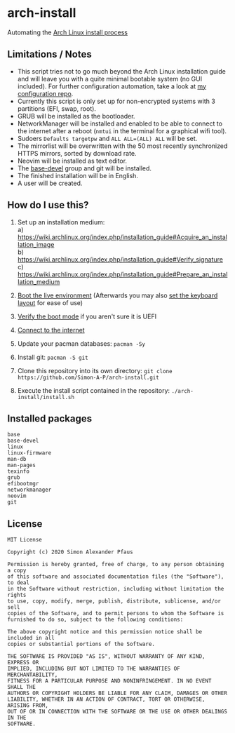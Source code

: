 # arch-install
Automating the [Arch Linux install process](https://wiki.archlinux.org/index.php/installation_guide)  

## Limitations / Notes
- This script tries not to go much beyond the Arch Linux installation guide and will leave you with a quite minimal bootable system (no GUI included). For further configuration automation, take a look at [my configuration repo](https://github.com/Simon-A-P/dotfiles).  
- Currently this script is only set up for non-encrypted systems with 3 partitions (EFI, swap, root).  
- GRUB will be installed as the bootloader.  
- NetworkManager will be installed and enabled to be able to connect to the internet after a reboot (```nmtui``` in the terminal for a graphical wifi tool).  
- Sudoers ```Defaults targetpw``` and ```ALL ALL=(ALL) ALL``` will be set.  
- The mirrorlist will be overwritten with the 50 most recently synchronized HTTPS mirrors, sorted by download rate.  
- Neovim will be installed as text editor.  
- The [base-devel](https://www.archlinux.org/groups/x86_64/base-devel/) group and git will be installed.  
- The finished installation will be in English.  
- A user will be created.  

## How do I use this?
1. Set up an installation medium:  
  a) https://wiki.archlinux.org/index.php/installation_guide#Acquire_an_installation_image  
  b) https://wiki.archlinux.org/index.php/installation_guide#Verify_signature  
  c) https://wiki.archlinux.org/index.php/installation_guide#Prepare_an_installation_medium  

2. [Boot the live environment](https://wiki.archlinux.org/index.php/installation_guide#Boot_the_live_environment) (Afterwards you may also [set the keyboard layout](https://wiki.archlinux.org/index.php/installation_guide#Set_the_keyboard_layout) for ease of use)  

3. [Verify the boot mode](https://wiki.archlinux.org/index.php/installation_guide#Verify_the_boot_mode) if you aren't sure it is UEFI  

4. [Connect to the internet](https://wiki.archlinux.org/index.php/installation_guide#Connect_to_the_internet)  

5. Update your pacman databases: ```pacman -Sy```

6. Install git: ```pacman -S git```  

7. Clone this repository into its own directory: ```git clone https://github.com/Simon-A-P/arch-install.git```

8. Execute the install script contained in the repository: ```./arch-install/install.sh```

## Installed packages
```
base
base-devel
linux
linux-firmware
man-db
man-pages
texinfo
grub
efibootmgr
networkmanager
neovim
git
```


## License
```
MIT License

Copyright (c) 2020 Simon Alexander Pfaus

Permission is hereby granted, free of charge, to any person obtaining a copy
of this software and associated documentation files (the "Software"), to deal
in the Software without restriction, including without limitation the rights
to use, copy, modify, merge, publish, distribute, sublicense, and/or sell
copies of the Software, and to permit persons to whom the Software is
furnished to do so, subject to the following conditions:

The above copyright notice and this permission notice shall be included in all
copies or substantial portions of the Software.

THE SOFTWARE IS PROVIDED "AS IS", WITHOUT WARRANTY OF ANY KIND, EXPRESS OR
IMPLIED, INCLUDING BUT NOT LIMITED TO THE WARRANTIES OF MERCHANTABILITY,
FITNESS FOR A PARTICULAR PURPOSE AND NONINFRINGEMENT. IN NO EVENT SHALL THE
AUTHORS OR COPYRIGHT HOLDERS BE LIABLE FOR ANY CLAIM, DAMAGES OR OTHER
LIABILITY, WHETHER IN AN ACTION OF CONTRACT, TORT OR OTHERWISE, ARISING FROM,
OUT OF OR IN CONNECTION WITH THE SOFTWARE OR THE USE OR OTHER DEALINGS IN THE
SOFTWARE.
```
